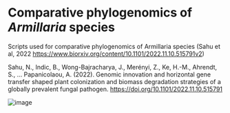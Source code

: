 # Comparative phylogenomics of _Armillaria_ species
Scripts used for comparative phylogenomics of Armillaria species (Sahu et al, 2022 https://www.biorxiv.org/content/10.1101/2022.11.10.515791v2)

Sahu, N., Indic, B., Wong-Bajracharya, J., Merényi, Z., Ke, H.-M., Ahrendt, S., … Papanicolaou, A. (2022). Genomic innovation and horizontal gene transfer shaped plant colonization and biomass degradation strategies of a globally prevalent fungal pathogen. https://doi.org/10.1101/2022.11.10.515791

![image](https://user-images.githubusercontent.com/110894234/202500274-620357c0-2db9-490c-82f7-e8a901eea636.png)

